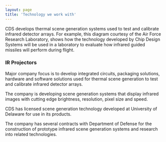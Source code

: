 ```yaml
---
layout: page
title: 'Technology we work with'
---
```


CDS develops thermal scene generation systems used to test and calibrate infrared detector arrays. For example, this diagram courtesy of the Air Force Research Laboratory, shows how the technology developed by Chip Design Systems will be used in a laboratory to evaluate how infrared guided missiles will perform during flight.

### IR Projectors

Major company focus is to develop integrated circuits, packaging solutions, hardware and software solutions used for thermal scene generation to test and calibrate infrared detector arrays.

The company is developing scene generation systems that display infrared images with cutting edge brightness, resolution, pixel size and speed.

CDS has licensed scene generation technology developed at University of Delaware for use in its products.

The company has several contracts with Department of Defense for the construction of prototype infrared scene generation systems and research into related technologies.
